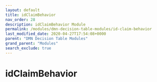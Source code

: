 ```yaml
---
layout: default
title: idClaimBehavior
nav_order: 28
description: idClaimBehavior Module
permalink: /modules/dmn-decision-table-modules/id-claim-behavior
last_modified_date: 2020-04-27T17:54:08+0000
parent: "DMN Decision Table Modules"
grand_parent: "Modules"
search_exclude: true
---
```


# idClaimBehavior
